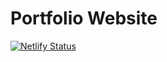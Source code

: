 # Portfolio Website

[![Netlify Status](https://api.netlify.com/api/v1/badges/0a454c0c-5098-4a05-ba09-89cc8b0e6be6/deploy-status)](https://app.netlify.com/sites/frosty-euler-3c30e4/deploys)
